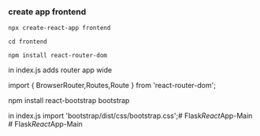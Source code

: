 ### create app frontend
`npx create-react-app frontend`

`cd frontend`

`npm install react-router-dom`

in index.js adds router app wide

import { BrowserRouter,Routes,Route } from 'react-router-dom';


npm install react-bootstrap bootstrap

in index.js
import 'bootstrap/dist/css/bootstrap.css';#   F l a s k _ R e a c t _ A p p - M a i n  
 #   F l a s k _ R e a c t _ A p p - M a i n  
 